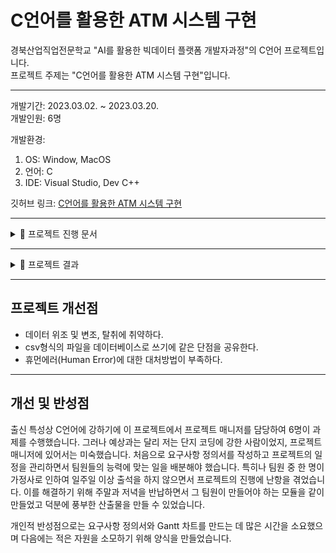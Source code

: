 # C언어를 활용한 ATM 시스템 구현

경북산업직업전문학교 "AI를 활용한 빅데이터 플랫폼 개발자과정"의 C언어 프로젝트입니다.  
프로젝트 주제는 "C언어를 활용한 ATM 시스템 구현"입니다.

---

개발기간: 2023.03.02. ~ 2023.03.20.  
개발인원: 6명

개발환경:

1. OS: Window, MacOS
2. 언어: C
3. IDE: Visual Studio, Dev C++

깃허브 링크: [C언어를 활용한 ATM 시스템 구현](https://github.com/909ma/ATM-System-using-by-C-Language/tree/main)

---

<details>
    <summary>📁 프로젝트 진행 문서</summary>

1. 요구사항 정의서

<center>

<img src="./2023.03. C언어를 활용한 ATM 시스템 구현/요구사항 정의서.JPG">

</center>

---

2. Gantt Chart

<center>

<img src="./2023.03. C언어를 활용한 ATM 시스템 구현/Gantt 차트.JPG">

</center>

---

3. 프로젝트 일정 관리

<center>

<img src="./2023.03. C언어를 활용한 ATM 시스템 구현/프로젝트 일정 관리.JPG">

</center>

</details>

---

<details>
    <summary>📁 프로젝트 결과</summary>
    <center>
    <img src="./2023.03. C언어를 활용한 ATM 시스템 구현/슬라이드14.JPG" width="100%" height="" title="" alt="결과"></img> <br>
    <img src="./2023.03. C언어를 활용한 ATM 시스템 구현/슬라이드15.JPG" width="100%" height="" title="" alt="결과"></img> <br>
    <img src="./2023.03. C언어를 활용한 ATM 시스템 구현/슬라이드16.JPG" width="100%" height="" title="" alt="결과"></img> <br>
    <img src="./2023.03. C언어를 활용한 ATM 시스템 구현/슬라이드17.JPG" width="100%" height="" title="" alt="결과"></img> <br>
    <img src="./2023.03. C언어를 활용한 ATM 시스템 구현/슬라이드18.JPG" width="100%" height="" title="" alt="결과"></img> <br>
    <img src="./2023.03. C언어를 활용한 ATM 시스템 구현/슬라이드19.JPG" width="100%" height="" title="" alt="결과"></img>
    </center>
</details>

---

## 프로젝트 개선점

- 데이터 위조 및 변조, 탈취에 취약하다.
- csv형식의 파일을 데이터베이스로 쓰기에 같은 단점을 공유한다.
- 휴먼에러(Human Error)에 대한 대처방법이 부족하다.

---

## 개선 및 반성점

출신 특성상 C언어에 강하기에 이 프로젝트에서 프로젝트 매니저를 담당하여 6명이 과제를 수행했습니다. 그러나 예상과는 달리 저는 단지 코딩에 강한 사람이었지, 프로젝트 매니저에 있어서는 미숙했습니다. 처음으로 요구사항 정의서를 작성하고 프로젝트의 일정을 관리하면서 팀원들의 능력에 맞는 일을 배분해야 했습니다. 특히나 팀원 중 한 명이 가정사로 인하여 일주일 이상 출석을 하지 않으면서 프로젝트의 진행에 난항을 겪었습니다. 이를 해결하기 위해 주말과 저녁을 반납하면서 그 팀원이 만들어야 하는 모듈을 같이 만들었고 덕분에 풍부한 산출물을 만들 수 있었습니다.

개인적 반성점으로는 요구사항 정의서와 Gantt 차트를 만드는 데 많은 시간을 소요했으며 다음에는 적은 자원을 소모하기 위해 양식을 만들었습니다.
